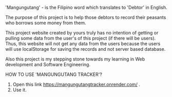 'Mangungutang' - is the Filipino word which translates to 'Debtor' in English.

The purpose of this project is to help those debtors to record their peasants who borrows some money from them.

This project website created by yours truly has no intention of getting or pulling some data from the user's of this project (if there will be users). Thus, this website will not get any data from the users because the users will use localStorage for saving the records and not server based database.

Also this project is my stepping stone towards my learning in Web development and Software Engineering.

HOW TO USE 'MANGUNGUTANG TRACKER'?
1. Open this link https://mangungutangtracker.onrender.com/  .
2. Use it.
